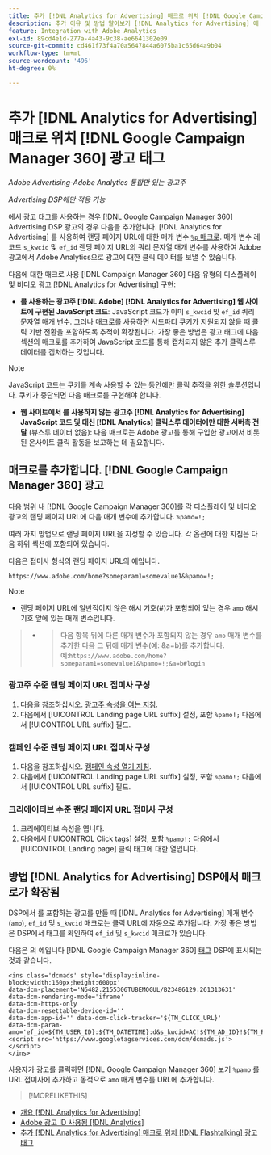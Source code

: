 ```yaml
---
title: 추가 [!DNL Analytics for Advertising] 매크로 위치 [!DNL Google Campaign Manager 360] 광고 태그
description: 추가 이유 및 방법 알아보기 [!DNL Analytics for Advertising] 에 대한 매크로 [!DNL Google Campaign Manager 360] 광고 태그
feature: Integration with Adobe Analytics
exl-id: 89cd4e1d-277a-4a43-9c38-ae6641302e09
source-git-commit: cd461f73f4a70a5647844a6075ba1c65d64a9b04
workflow-type: tm+mt
source-wordcount: '496'
ht-degree: 0%

---
```


# 추가 [!DNL Analytics for Advertising] 매크로 위치 [!DNL Google Campaign Manager 360] 광고 태그

*Adobe Advertising-Adobe Analytics 통합만 있는 광고주*

*Advertising DSP에만 적용 가능*

에서 광고 태그를 사용하는 경우 [!DNL Google Campaign Manager 360] Advertising DSP 광고의 경우 다음을 추가합니다. [!DNL Analytics for Advertising] 를 사용하여 랜딩 페이지 URL에 대한 매개 변수 [`%p` 매크로](https://support.google.com/campaignmanager/table/6096962). 매개 변수 레코드 `s_kwcid` 및 `ef_id` 랜딩 페이지 URL의 쿼리 문자열 매개 변수를 사용하여 Adobe 광고에서 Adobe Analytics으로 광고에 대한 클릭 데이터를 보낼 수 있습니다.

다음에 대한 매크로 사용 [!DNL Campaign Manager 360] 다음 유형의 디스플레이 및 비디오 광고 [!DNL Analytics for Advertising] 구현:

* **를 사용하는 광고주 [!DNL Adobe] [!DNL Analytics for Advertising] 웹 사이트에 구현된 JavaScript 코드**: JavaScript 코드가 이미 `s_kwcid` 및 `ef_id` 쿼리 문자열 매개 변수. 그러나 매크로를 사용하면 서드파티 쿠키가 지원되지 않을 때 클릭 기반 전환을 포함하도록 추적이 확장됩니다. 가장 좋은 방법은 광고 태그에 다음 섹션의 매크로를 추가하여 JavaScript 코드를 통해 캡처되지 않은 추가 클릭스루 데이터를 캡처하는 것입니다.

>[!NOTE]
>
>JavaScript 코드는 쿠키를 계속 사용할 수 있는 동안에만 클릭 추적을 위한 솔루션입니다. 쿠키가 중단되면 다음 매크로를 구현해야 합니다.

* **웹 사이트에서 를 사용하지 않는 광고주 [!DNL Analytics for Advertising] JavaScript 코드 및 대신 [!DNL Analytics] 클릭스루 데이터에만 대한 서버측 전달** (뷰스루 데이터 없음): 다음 매크로는 Adobe 광고를 통해 구입한 광고에서 비롯된 온사이트 클릭 활동을 보고하는 데 필요합니다.

## 매크로를 추가합니다. [!DNL Google Campaign Manager 360] 광고

다음 범위 내 [!DNL Google Campaign Manager 360]를 각 디스플레이 및 비디오 광고의 랜딩 페이지 URL에 다음 매개 변수에 추가합니다. `%pamo=!;`

여러 가지 방법으로 랜딩 페이지 URL을 지정할 수 있습니다. 각 옵션에 대한 지침은 다음 하위 섹션에 포함되어 있습니다.

다음은 접미사 형식의 랜딩 페이지 URL의 예입니다.

```
https://www.adobe.com/home?someparam1=somevalue1&%pamo=!;
```

>[!NOTE]
>* 랜딩 페이지 URL에 일반적이지 않은 해시 기호(#)가 포함되어 있는 경우 `amo` 해시 기호 앞에 있는 매개 변수입니다.

>
>* >다음 항목 뒤에 다른 매개 변수가 포함되지 않는 경우 `amo` 매개 변수를 추가한 다음 그 뒤에 매개 변수(예: &amp;a=b)를 추가합니다. 예:`https://www.adobe.com/home?someparam1=somevalue1&%pamo=!;&a=b#login`


### 광고주 수준 랜딩 페이지 URL 접미사 구성

1. 다음을 참조하십시오. [광고주 속성을 여는 지침](https://support.google.com/campaignmanager/answer/2829344).
1. 다음에서 [!UICONTROL Landing page URL suffix] 설정, 포함 `%pamo!;` 다음에서 [!UICONTROL URL suffix] 필드.

### 캠페인 수준 랜딩 페이지 URL 접미사 구성

1. 다음을 참조하십시오. [캠페인 속성 열기 지침](https://support.google.com/campaignmanager/answer/2838056#set).
1. 다음에서 [!UICONTROL Landing page URL suffix] 설정, 포함 `%pamo!;` 다음에서 [!UICONTROL URL suffix] 필드.

### 크리에이티브 수준 랜딩 페이지 URL 접미사 구성

1. 크리에이티브 속성을 엽니다.
1. 다음에서 [!UICONTROL Click tags] 설정, 포함 `%pamo!;` 다음에서 [!UICONTROL Landing page] 클릭 태그에 대한 열입니다.

## 방법 [!DNL Analytics for Advertising] DSP에서 매크로가 확장됨

DSP에서 를 포함하는 광고를 만들 때 [!DNL Analytics for Advertising] 매개 변수(`amo`), `ef_id` 및 `s_kwcid` 매크로는 클릭 URL에 자동으로 추가됩니다. 가장 좋은 방법은 DSP에서 태그를 확인하여 `ef_id` 및 `s_kwcid` 매크로가 있습니다.

다음은 의 예입니다 [!DNL Google Campaign Manager 360] [태그](https://support.google.com/campaignmanager/answer/6080468) DSP에 표시되는 것과 같습니다.

```
<ins class='dcmads' style='display:inline-block;width:160px;height:600px'
data-dcm-placement='N6482.2155306TUBEMOGUL/B23486129.261313631'
data-dcm-rendering-mode='iframe'
data-dcm-https-only
data-dcm-resettable-device-id=''
data-dcm-app-id='' data-dcm-click-tracker='${TM_CLICK_URL}'
data-dcm-param-amo='ef_id=${TM_USER_ID}:${TM_DATETIME}:d&s_kwcid=AC!${TM_AD_ID}!${TM_PLACEMENT_ID}'>
<script src='https://www.googletagservices.com/dcm/dcmads.js'></script>
</ins>
```

사용자가 광고를 클릭하면 [!DNL Google Campaign Manager 360] 보기 `%pamo` 를 URL 접미사에 추가하고 동적으로 `amo` 매개 변수를 URL에 추가합니다.

>[!MORELIKETHIS]
* [개요 [!DNL Analytics for Advertising]](overview.md)
* [Adobe 광고 ID 사용됨 [!DNL Analytics]](/help/integrations/analytics/ids.md)
* [추가 [!DNL Analytics for Advertising] 매크로 위치 [!DNL Flashtalking] 광고 태그](macros-flashtalking.md)

